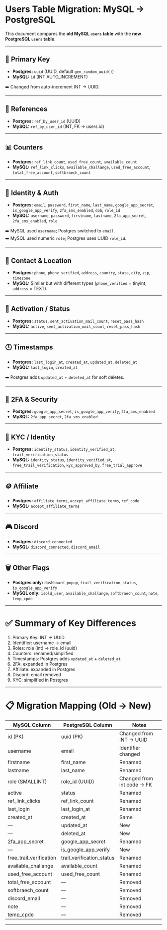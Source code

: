 # Users Table Migration: MySQL → PostgreSQL

This document compares the **old MySQL `users` table** with the **new PostgreSQL `users` table**.

---

## 🔑 Primary Key

- **Postgres:** `uuid` (UUID, default `gen_random_uuid()`)
- **MySQL:** `id` (INT AUTO_INCREMENT)

➡️ Changed from auto-increment INT → UUID.

---

## 🧩 References

- **Postgres:** `ref_by_user_id` (UUID)
- **MySQL:** `ref_by_user_id` (INT, FK → users.id)

---

## 📊 Counters

- **Postgres:** `ref_link_count`, `used_free_count`, `available_count`
- **MySQL:** `ref_link_clicks`, `available_challange`, `used_free_account`, `total_free_account`, `softbraech_count`

---

## 👤 Identity & Auth

- **Postgres:** `email`, `password`, `first_name`, `last_name`, `google_app_secret`, `is_google_app_verify`, `2fa_sms_enabled`, `dob`, `role_id`
- **MySQL:** `username`, `password`, `firstname`, `lastname`, `2fa_app_secret`, `2fa_sms_enabled`, `role`

➡️ MySQL used `username`; Postgres switched to `email`.  
➡️ MySQL used numeric `role`; Postgres uses UUID `role_id`.

---

## 📱 Contact & Location

- **Postgres:** `phone`, `phone_verified`, `address`, `country`, `state`, `city`, `zip`, `timezone`
- **MySQL:** Similar but with different types (`phone_verified` = tinyint, `address` = TEXT).

---

## 📩 Activation / Status

- **Postgres:** `status`, `sent_activation_mail_count`, `reset_pass_hash`
- **MySQL:** `active`, `sent_activation_mail_count`, `reset_pass_hash`

---

## 🕒 Timestamps

- **Postgres:** `last_login_at`, `created_at`, `updated_at`, `deleted_at`
- **MySQL:** `last_login`, `created_at`

➡️ Postgres adds `updated_at` + `deleted_at` for soft deletes.

---

## 🔐 2FA & Security

- **Postgres:** `google_app_secret`, `is_google_app_verify`, `2fa_sms_enabled`
- **MySQL:** `2fa_app_secret`, `2fa_sms_enabled`

---

## 🪪 KYC / Identity

- **Postgres:** `identity_status`, `identity_verified_at`, `trail_verification_status`
- **MySQL:** `identity_status`, `identity_verified_at`, `free_trail_verification`, `kyc_approved_by`, `free_trial_approve`

---

## 🪙 Affiliate

- **Postgres:** `affiliate_terms`, `accept_affiliate_terms`, `ref_code`
- **MySQL:** `accept_affiliate_terms`

---

## 🎮 Discord

- **Postgres:** `discord_connected`
- **MySQL:** `discord_connected`, `discord_email`

---

## 🗑️ Other Flags

- **Postgres only:** `dashboard_popup`, `trail_verification_status`, `is_google_app_verify`
- **MySQL only:** `isold_user`, `available_challange`, `softbraech_count`, `note`, `temp_cpde`

---

# ✅ Summary of Key Differences

1. Primary Key: INT → UUID
2. Identifier: username → email
3. Roles: role (int) → role_id (uuid)
4. Counters: renamed/simplified
5. Timestamps: Postgres adds `updated_at` + `deleted_at`
6. 2FA: expanded in Postgres
7. Affiliate: expanded in Postgres
8. Discord: email removed
9. KYC: simplified in Postgres

---

# 📋 Migration Mapping (Old → New)

| MySQL Column            | PostgreSQL Column         | Notes                      |
| ----------------------- | ------------------------- | -------------------------- |
| id (PK)                 | uuid (PK)                 | Changed from INT → UUID    |
| username                | email                     | Identifier changed         |
| firstname               | first_name                | Renamed                    |
| lastname                | last_name                 | Renamed                    |
| role (SMALLINT)         | role_id (UUID)            | Changed from int code → FK |
| active                  | status                    | Renamed                    |
| ref_link_clicks         | ref_link_count            | Renamed                    |
| last_login              | last_login_at             | Renamed                    |
| created_at              | created_at                | Same                       |
| —                       | updated_at                | New                        |
| —                       | deleted_at                | New                        |
| 2fa_app_secret          | google_app_secret         | Renamed                    |
| —                       | is_google_app_verify      | New                        |
| free_trail_verification | trail_verification_status | Renamed                    |
| available_challange     | available_count           | Renamed                    |
| used_free_account       | used_free_count           | Renamed                    |
| total_free_account      | —                         | Removed                    |
| softbraech_count        | —                         | Removed                    |
| discord_email           | —                         | Removed                    |
| note                    | —                         | Removed                    |
| temp_cpde               | —                         | Removed                    |

---
